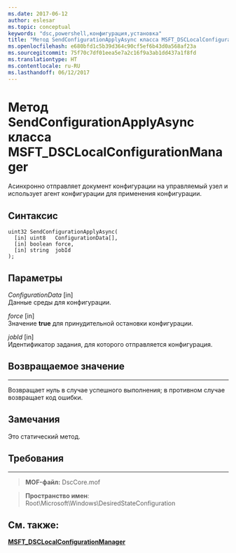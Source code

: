 ```yaml
---
ms.date: 2017-06-12
author: eslesar
ms.topic: conceptual
keywords: "dsc,powershell,конфигурация,установка"
title: "Метод SendConfigurationApplyAsync класса MSFT_DSCLocalConfigurationManager"
ms.openlocfilehash: e680bfd1c5b39d364c90cf5ef6b43d0a568af23a
ms.sourcegitcommit: 75f70c7df01eea5e7a2c16f9a3ab1dd437a1f8fd
ms.translationtype: HT
ms.contentlocale: ru-RU
ms.lasthandoff: 06/12/2017
---
```

<a id="sendconfigurationapplyasync-method-of-the-msftdsclocalconfigurationmanager-class" class="xliff"></a>
# Метод SendConfigurationApplyAsync класса MSFT_DSCLocalConfigurationManager

Асинхронно отправляет документ конфигурации на управляемый узел и использует агент конфигурации для применения конфигурации.

<a id="syntax" class="xliff"></a>
Синтаксис
------

```mof
uint32 SendConfigurationApplyAsync(
  [in] uint8   ConfigurationData[],
  [in] boolean force,
  [in] string  jobId
);
```

<a id="parameters" class="xliff"></a>
Параметры
----------

*ConfigurationData* \[in\]  
Данные среды для конфигурации.

*force* \[in\]  
Значение **true** для принудительной остановки конфигурации.

*jobId* \[in\]  
Идентификатор задания, для которого отправляется конфигурация.

<a id="return-value" class="xliff"></a>
## Возвращаемое значение
------------

Возвращает нуль в случае успешного выполнения; в противном случае возвращает код ошибки.

<a id="remarks" class="xliff"></a>
## Замечания

Это статический метод.

<a id="requirements" class="xliff"></a>
## Требования
------------
>**MOF-файл:** DscCore.mof

>**Пространство имен**: Root\Microsoft\Windows\DesiredStateConfiguration


<a id="see-also" class="xliff"></a>
## См. также:


[**MSFT_DSCLocalConfigurationManager**](msft-dsclocalconfigurationmanager.md)


 

 



